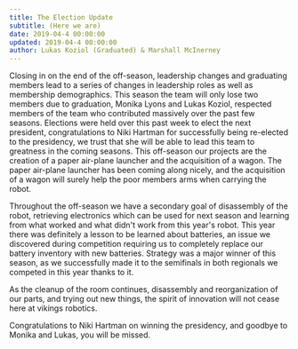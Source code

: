 ```yaml
---
title: The Election Update
subtitle: (Here we are)
date: 2019-04-4 00:00:00
updated: 2019-04-4 00:00:00
author: Lukas Koziol (Graduated) & Marshall McInerney
---
```

Closing in on the end of the off-season, leadership changes and graduating members lead to a series of changes in leadership roles as well as membership demographics. This season the team will only lose two members due to graduation, Monika Lyons and Lukas Koziol, respected members of the team who contributed massively over the past few seasons. Elections were held over this past week to elect the next president, congratulations to Niki Hartman for successfully being re-elected to the presidency, we trust that she will be able to lead this team to greatness in the coming seasons.  This off-season our projects are the creation of a paper air-plane launcher and the acquisition of a wagon. The paper air-plane launcher has been coming along nicely, and the acquisition of a wagon will surely help the poor members arms when carrying the robot.

Throughout the off-season we have a secondary goal of disassembly of the robot, retrieving electronics which can be used for next season and learning from what worked and what didn't work from this year's robot. This year there was definitely a lesson to be learned about batteries, an issue we discovered during competition requiring us to completely replace our battery inventory with new batteries. Strategy was a major winner of this season, as we successfully made it to the semifinals in both regionals we competed in this year thanks to it.

As the cleanup of the room continues, disassembly and reorganization of our parts, and trying out new things, the spirit of innovation will not cease here at vikings robotics.

Congratulations to Niki Hartman on winning the presidency, and goodbye to Monika and Lukas, you will be missed.
